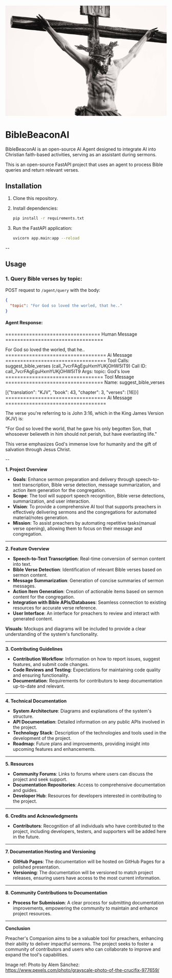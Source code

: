 ![alt text](pexels-alem-sanchez-182647-977659.jpg)



# BibleBeaconAI
BibleBeaconAI is an open-source AI Agent designed to integrate AI into Christian faith-based activities, serving as an assistant during sermons.

This is an open-source FastAPI project that uses an agent to process Bible queries and return relevant verses.

## Installation

1. Clone this repository.
2. Install dependencies:

    ```bash
    pip install -r requirements.txt
    ```

3. Run the FastAPI application:

    ```bash
    uvicorn app.main:app --reload
    ```

--

## Usage

### 1. Query Bible verses by topic:

POST request to `/agent/query` with the body:

```json
{
  "topic": "For God so loved the worled, that he.."
}
```
#### Agent Response:

================================ Human Message =================================

For God so loved the worled, that he..
================================== Ai Message ==================================
Tool Calls:
  suggest_bible_verses (call_7vcrFAgEguHxmYUKjOHW5IT9)
 Call ID: call_7vcrFAgEguHxmYUKjOHW5IT9
  Args:
    topic: God's love
================================= Tool Message =================================
Name: suggest_bible_verses

[{"translation": "KJV", "book": 43, "chapter": 3, "verses": [16]}]
================================== Ai Message ==================================

The verse you're referring to is John 3:16, which in the King James Version (KJV) is:

"For God so loved the world, that he gave his only begotten Son, that whosoever believeth in him should not perish, but have everlasting life." 

This verse emphasizes God's immense love for humanity and the gift of salvation through Jesus Christ.

--

**1. Project Overview**

- **Goals**: Enhance sermon preparation and delivery through speech-to-text transcription, Bible verse detection, message summarization, and action item generation for the congregation.
- **Scope**: The tool will support speech recognition, Bible verse detections, summarization, and user interaction.
- **Vision**: To provide a comprehensive AI tool that supports preachers in effectively delivering sermons and the congregations for automated material/notes generation.
- **Mission**: To assist preachers by automating repetitive tasks(manual verse opening), allowing them to focus on their message and congregation.

---

**2. Feature Overview**

- **Speech-to-Text Transcription**: Real-time conversion of sermon content into text.
- **Bible Verse Detection**: Identification of relevant Bible verses based on sermon content.
- **Message Summarization**: Generation of concise summaries of sermon messages.
- **Action Item Generation**: Creation of actionable items based on sermon content for the congregation.
- **Integration with Bible APIs/Databases**: Seamless connection to existing resources for accurate verse reference.
- **User Interface**: An interface for preachers to review and interact with generated content.

**Visuals**: Mockups and diagrams will be included to provide a clear understanding of the system's functionality.

---

**3. Contributing Guidelines**

- **Contribution Workflow**: Information on how to report issues, suggest features, and submit code changes.
- **Code Reviews and Testing**: Expectations for maintaining code quality and ensuring functionality.
- **Documentation**: Requirements for contributors to keep documentation up-to-date and relevant.

---

**4. Technical Documentation**

- **System Architecture**: Diagrams and explanations of the system's structure.
- **API Documentation**: Detailed information on any public APIs involved in the project.
- **Technology Stack**: Description of the technologies and tools used in the development of the project.
- **Roadmap**: Future plans and improvements, providing insight into upcoming features and enhancements.

---

**5. Resources**

- **Community Forums**: Links to forums where users can discuss the project and seek support.
- **Documentation Repositories**: Access to comprehensive documentation and guides.
- **Developer Hub**: Resources for developers interested in contributing to the project.

---

**6. Credits and Acknowledgments**

- **Contributors**: Recognition of all individuals who have contributed to the project, including developers, testers, and supporters will be added here in the future.

---

**7. Documentation Hosting and Versioning**

- **GitHub Pages**: The documentation will be hosted on GitHub Pages for a polished presentation.
- **Versioning**: The documentation will be versioned to match project releases, ensuring users have access to the most current information.

---

**8. Community Contributions to Documentation**

- **Process for Submission**: A clear process for submitting documentation improvements, empowering the community to maintain and enhance project resources.

---

**Conclusion**

Preacher's Companion aims to be a valuable tool for preachers, enhancing their ability to deliver impactful sermons. The project seeks to foster a community of contributors and users who can collaborate to improve and expand the tool's capabilities.


Image ref:
Photo by Alem Sánchez: https://www.pexels.com/photo/grayscale-photo-of-the-crucifix-977659/